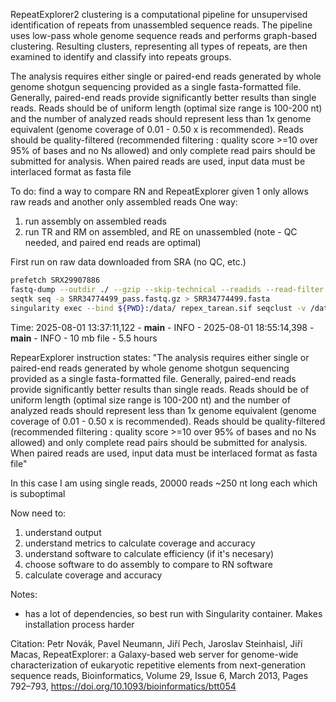 RepeatExplorer2 clustering is a computational pipeline for unsupervised identification of repeats from unassembled sequence reads. 
The pipeline uses low-pass whole genome sequence reads and performs graph-based clustering. 
Resulting clusters, representing all types of repeats, are then examined to identify and classify into repeats groups.

The analysis requires either single or paired-end reads generated by whole genome shotgun sequencing provided as a single fasta-formatted file.
Generally, paired-end reads provide significantly better results than single reads. 
Reads should be of uniform length (optimal size range is 100-200 nt) 
and the number of analyzed reads should represent less than 1x genome equivalent (genome coverage of 0.01 - 0.50 x is recommended). 
Reads should be quality-filtered (recommended filtering : quality score >=10 over 95% of bases and no Ns allowed)
and only complete read pairs should be submitted for analysis. 
When paired reads are used, input data must be interlaced format as fasta file

To do:
find a way to compare RN and RepeatExplorer given 1 only allows raw reads and another only assembled reads
One way: 
1) run assembly on assembled reads
2) run TR and RM on assembled, and RE on unassembled (note - QC needed, and paired end reads are optimal)


First run on raw data downloaded from SRA (no QC, etc.)
```bash
prefetch SRX29907886
fastq-dump --outdir ./ --gzip --skip-technical --readids --read-filter pass --dumpbase --split-3 SRR34774499.sra
seqtk seq -a SRR34774499_pass.fastq.gz > SRR34774499.fasta
singularity exec --bind ${PWD}:/data/ repex_tarean.sif seqclust -v /data/re_output /data/SRR34774499.fasta
```

Time:
2025-08-01 13:37:11,122 - __main__ - INFO -
2025-08-01 18:55:14,398 - __main__ - INFO -
10 mb file - 5.5 hours

RepearExplorer instruction states:
"The analysis requires either single or paired-end reads generated by whole genome shotgun sequencing provided as a single fasta-formatted file. Generally, paired-end reads provide significantly better results than single reads. Reads should be of uniform length (optimal size range is 100-200 nt) and the number of analyzed reads should represent less than 1x genome equivalent (genome coverage of 0.01 - 0.50 x is recommended). Reads should be quality-filtered (recommended filtering : quality score >=10 over 95% of bases and no Ns allowed) and only complete read pairs should be submitted for analysis. When paired reads are used, input data must be interlaced format as fasta file"

In this case I am using single reads, 20000 reads ~250 nt long each which is suboptimal

Now need to:
1) understand output
2) understand metrics to calculate coverage and accuracy
3) understand software to calculate efficiency (if it's necesary)
4) choose software to do assembly to compare to RN software
5) calculate coverage and accuracy

Notes:
- has a lot of dependencies, so best run with Singularity container. Makes installation process harder


Citation:
Petr Novák, Pavel Neumann, Jiří Pech, Jaroslav Steinhaisl, Jiří Macas, RepeatExplorer: a Galaxy-based web server for genome-wide characterization of eukaryotic repetitive elements from next-generation sequence reads, Bioinformatics, Volume 29, Issue 6, March 2013, Pages 792–793, https://doi.org/10.1093/bioinformatics/btt054
